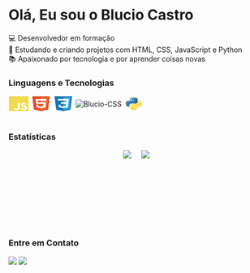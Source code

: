 # Olá, Eu sou o Blucio Castro 

<p align="left">
  💻 Desenvolvedor em formação <br/>
  🚀 Estudando e criando projetos com HTML, CSS, JavaScript e Python <br/>
  📚 Apaixonado por tecnologia e por aprender coisas novas
</p>


<!--
**BlucioCastro/bluciocastro** is a ✨ _special_ ✨ repository because its `README.md` (this file) appears on your GitHub profile.

Here are some ideas to get you started:

- 🔭 I’m currently working on ...
- 🌱 I’m currently learning ...
- 👯 I’m looking to collaborate on ...
- 🤔 I’m looking for help with ...
- 💬 Ask me about ...
- 📫 How to reach me: ...
- 😄 Pronouns: ...
- ⚡ Fun fact: ...
-->

### Linguagens e Tecnologias
<div style="display: inline_block">
  <img align="center" alt="Blucio-Js" height="30" width="40" src="https://raw.githubusercontent.com/devicons/devicon/master/icons/javascript/javascript-plain.svg">
<!--   <img align="center" alt="Blucio-Ts" height="30" width="40" src="https://raw.githubusercontent.com/devicons/devicon/master/icons/typescript/typescript-plain.svg"> -->
<!--   <img align="center" alt="Blucio-React" height="30" width="40" src="https://raw.githubusercontent.com/devicons/devicon/master/icons/react/react-original.svg"> -->
  <img align="center" alt="Blucio-HTML" height="30" width="40" src="https://raw.githubusercontent.com/devicons/devicon/master/icons/html5/html5-original.svg">
  <img align="center" alt="Blucio-CSS" height="30" width="40" src="https://raw.githubusercontent.com/devicons/devicon/master/icons/css3/css3-original.svg">
  <img align="center" alt="Blucio-CSS" height="30" width="40" src="https://cdn.jsdelivr.net/gh/devicons/devicon@latest/icons/git/git-original.svg" />
  <img align="center" alt="Blucio-Python" height="30" width="40" src="https://raw.githubusercontent.com/devicons/devicon/master/icons/python/python-original.svg">
</div>
<br>

### Estatísticas
<div style="display: flex; gap: 20px; justify-content: center; align-items: flex-start;">
  <img height="150" style="margin: 0; padding: 0;" src="https://github-readme-stats.vercel.app/api?username=bluciocastro&show_icons=true&theme=tokyonight"/>
  <img height="150" style="margin: 0; padding: 0;" src="https://github-readme-stats.vercel.app/api/top-langs/?username=bluciocastro&theme=tokyonight&layout=compact&custom_title=Tecnologias&langs_count=9"/>
</div>

### Entre em Contato
<div>
  <a href="https://www.linkedin.com/in/blucio-castro-0b7a91198/" target="_blank"><img src="https://img.shields.io/badge/LinkedIn-0077B5?style=for-the-badge&logo=linkedin&logoColor=white"></a>
  <a href="https://mail.google.com/mail/u/0/#inbox?compose=" target="_blank"><img src="https://img.shields.io/badge/Gmail-D14836?style=for-the-badge&logo=gmail&logoColor=white"></a>
</div>
